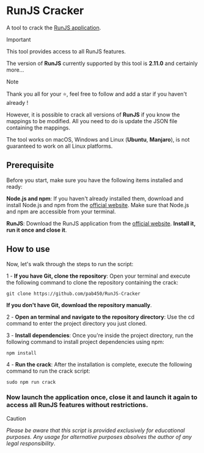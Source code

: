 # RunJS Cracker
A tool to crack the [RunJS application](https://runjs.app/).
> [!IMPORTANT]
> This tool provides access to all RunJS features.

The version of **RunJS** currently supported by this tool is **2.11.0** and certainly more...

> [!NOTE]
> Thank you all for your ⭐️, feel free to follow and add a star if you haven't already !

However, it is possible to crack all versions of **RunJS** if you know the mappings to be modified. All you need to do is update the JSON file containing the mappings.

The tool works on macOS, Windows and Linux (**Ubuntu**, **Manjaro**), is not guaranteed to work on all Linux platforms.
## Prerequisite
Before you start, make sure you have the following items installed and ready:

**Node.js and npm**: If you haven't already installed them, download and install Node.js and npm from the [official website](https://nodejs.org/). Make sure that Node.js and npm are accessible from your terminal.

**RunJS**: Download the RunJS application from the [official website](https://runjs.app/). **Install it, run it once and close it**.
## How to use
Now, let's walk through the steps to run the script:

1 - **If you have Git, clone the repository**: Open your terminal and execute the following command to clone the repository containing the crack:
```
git clone https://github.com/pab450/RunJS-Cracker
```
**If you don't have Git, download the repository manually**.

2 - **Open an terminal and navigate to the repository directory**: Use the cd command to enter the project directory you just cloned.

3 - **Install dependencies**: Once you're inside the project directory, run the following command to install project dependencies using npm:
```
npm install
```
4 - **Run the crack**: After the installation is complete, execute the following command to run the crack script:
```
sudo npm run crack
```
### **Now launch the application once, close it and launch it again to access all RunJS features without restrictions**.
> [!CAUTION]
> *Please be aware that this script is provided exclusively for educational purposes. Any usage for alternative purposes absolves the author of any legal responsibility*.
